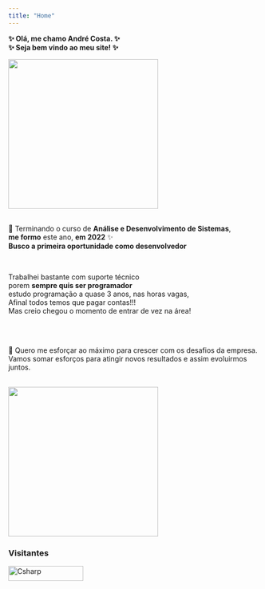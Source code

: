 ```yaml
---
title: "Home"
---
```

**✨ Olá, me chamo André Costa. ✨  
  ✨ Seja bem vindo ao meu site! ✨**
    
  <a href="https://github.com/andrer54">
       <img height="300em" src="https://github-readme-stats.vercel.app/api?username=andrer54&show_icons=true&theme=light&include_all_commits=true&count_private=true"/>
  </a>

<br>
<br>

🤞 Terminando o curso de **Análise e Desenvolvimento de Sistemas**,  
**me formo** este ano, **em 2022** ✨  
**Busco a primeira oportunidade como desenvolvedor**

<br>

Trabalhei bastante com suporte técnico    
porem **sempre quis ser programador**  
estudo programação a quase 3 anos, nas horas vagas,  
Afinal todos temos que pagar contas!!!  
Mas creio chegou o momento de entrar de vez na área!

<br>


<br>

🌱 Quero me esforçar ao máximo para crescer com os desafios da empresa.
Vamos somar esforços para atingir novos resultados
e assim evoluirmos juntos.
<br><br>
  <a href="https://github.com/andrer54">
  
  <img height="300em" src="https://github-readme-stats.vercel.app/api/top-langs/?username=andrer54&layout=compact&langs_count=7&theme=light"/>
      
  </a>

<br>
 <h3> Visitantes </h3>  

 <div>

  <img align="center" alt="Csharp" height="30" width="150" src="https://komarev.com/ghpvc/?username=andrer54&color=green" alt="andrer54" /> <br>

 </div>  
